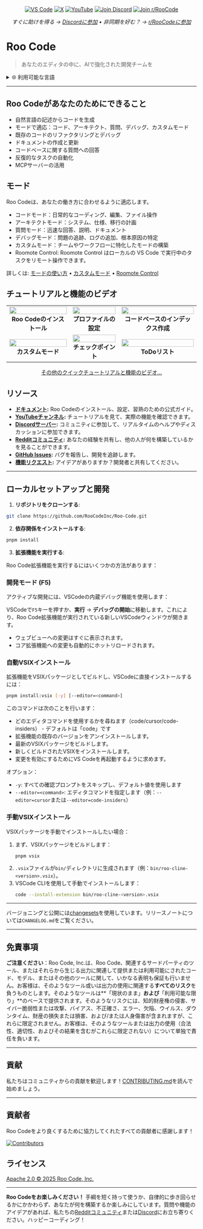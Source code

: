 <p align="center">
  <a href="https://marketplace.visualstudio.com/items?itemName=RooVeterinaryInc.roo-cline"><img src="https://img.shields.io/visual-studio-marketplace/v/RooVeterinaryInc.roo-cline.svg?label=VS%20Code&color=%23007ACC&style=flat&logo=visualstudiocode&logoColor=white" alt="VS Code"></a>
  <a href="https://x.com/roo_code"><img src="https://img.shields.io/badge/roo_code-000000?style=flat&logo=x&logoColor=white" alt="X"></a>
  <a href="https://youtube.com/@roocodeyt?feature=shared"><img src="https://img.shields.io/badge/YouTube-FF0000?style=flat&logo=youtube&logoColor=white" alt="YouTube"></a>
  <a href="https://discord.gg/roocode"><img src="https://img.shields.io/badge/Join%20Discord-5865F2?style=flat&logo=discord&logoColor=white" alt="Join Discord"></a>
  <a href="https://www.reddit.com/r/RooCode/"><img src="https://img.shields.io/badge/Join%20r%2FRooCode-FF4500?style=flat&logo=reddit&logoColor=white" alt="Join r/RooCode"></a>
</p>
<p align="center">
  <em>すぐに助けを得る → <a href="https://discord.gg/roocode">Discordに参加</a> • 非同期を好む？ → <a href="https://www.reddit.com/r/RooCode/">r/RooCodeに参加</a></em>
</p>

# Roo Code

> あなたのエディタの中に、AIで強化された開発チームを

<details>
  <summary>🌐 利用可能な言語</summary>

- [English](../../README.md)
- [Català](../ca/README.md)
- [Deutsch](../de/README.md)
- [Español](../es/README.md)
- [Français](../fr/README.md)
- [हिंदी](../hi/README.md)
- [Bahasa Indonesia](../id/README.md)
- [Italiano](../it/README.md)
- [日本語](../ja/README.md)
- [한국어](../ko/README.md)
- [Nederlands](../nl/README.md)
- [Polski](../pl/README.md)
- [Português (BR)](../pt-BR/README.md)
- [Русский](../ru/README.md)
- [Türkçe](../tr/README.md)
- [Tiếng Việt](../vi/README.md)
- [简体中文](../zh-CN/README.md)
- [繁體中文](../zh-TW/README.md)
- ...
      </details>

---

## Roo Codeがあなたのためにできること

- 自然言語の記述からコードを生成
- モードで適応：コード、アーキテクト、質問、デバッグ、カスタムモード
- 既存のコードのリファクタリングとデバッグ
- ドキュメントの作成と更新
- コードベースに関する質問への回答
- 反復的なタスクの自動化
- MCPサーバーの活用

## モード

Roo Codeは、あなたの働き方に合わせるように適応します。

- コードモード：日常的なコーディング、編集、ファイル操作
- アーキテクトモード：システム、仕様、移行の計画
- 質問モード：迅速な回答、説明、ドキュメント
- デバッグモード：問題の追跡、ログの追加、根本原因の特定
- カスタムモード：チームやワークフローに特化したモードの構築
- Roomote Control: Roomote Control はローカルの VS Code で実行中のタスクをリモート操作できます。

詳しくは: [モードの使い方](https://docs.roocode.com/basic-usage/using-modes) • [カスタムモード](https://docs.roocode.com/advanced-usage/custom-modes) • [Roomote Control](https://docs.roocode.com/roo-code-cloud/roomote-control)

## チュートリアルと機能のビデオ

<div align="center">

|                                                                                                                                                                              |                                                                                                                                                                          |                                                                                                                                                                                      |
| :--------------------------------------------------------------------------------------------------------------------------------------------------------------------------: | :----------------------------------------------------------------------------------------------------------------------------------------------------------------------: | :----------------------------------------------------------------------------------------------------------------------------------------------------------------------------------: |
| <a href="https://www.youtube.com/watch?v=Mcq3r1EPZ-4"><img src="https://img.youtube.com/vi/Mcq3r1EPZ-4/maxresdefault.jpg" width="100%"></a><br><b>Roo Codeのインストール</b> | <a href="https://www.youtube.com/watch?v=eEJErgZBqLE"><img src="https://img.youtube.com/vi/eEJErgZBqLE/maxresdefault.jpg" width="100%"></a><br><b>プロファイルの設定</b> | <a href="https://www.youtube.com/watch?v=r1bpod1VWhg"><img src="https://img.youtube.com/vi/r1bpod1VWhg/maxresdefault.jpg" width="100%"></a><br><b>コードベースのインデックス作成</b> |
|     <a href="https://www.youtube.com/watch?v=qgqceCuhlRA"><img src="https://img.youtube.com/vi/qgqceCuhlRA/maxresdefault.jpg" width="100%"></a><br><b>カスタムモード</b>     |  <a href="https://www.youtube.com/watch?v=Ho30nyY332E"><img src="https://img.youtube.com/vi/Ho30nyY332E/maxresdefault.jpg" width="100%"></a><br><b>チェックポイント</b>  |           <a href="https://www.youtube.com/watch?v=6h5vB9PpoPk"><img src="https://img.youtube.com/vi/6h5vB9PpoPk/maxresdefault.jpg" width="100%"></a><br><b>ToDoリスト</b>           |

</div>
<p align="center">
<a href="https://docs.roocode.com/tutorial-videos">その他のクイックチュートリアルと機能のビデオ...</a>
</p>

## リソース

- **[ドキュメント](https://docs.roocode.com):** Roo Codeのインストール、設定、習熟のための公式ガイド。
- **[YouTubeチャンネル](https://youtube.com/@roocodeyt?feature=shared):** チュートリアルを見て、実際の機能を確認できます。
- **[Discordサーバー](https://discord.gg/roocode):** コミュニティに参加して、リアルタイムのヘルプやディスカッションに参加できます。
- **[Redditコミュニティ](https://www.reddit.com/r/RooCode):** あなたの経験を共有し、他の人が何を構築しているかを見ることができます。
- **[GitHub Issues](https://github.com/RooCodeInc/Roo-Code/issues):** バグを報告し、開発を追跡します。
- **[機能リクエスト](https://github.com/RooCodeInc/Roo-Code/discussions/categories/feature-requests?discussions_q=is%3Aopen+category%3A%22Feature+Requests%22+sort%3Atop):** アイデアがありますか？開発者と共有してください。

---

## ローカルセットアップと開発

1. **リポジトリをクローンする**:

```sh
git clone https://github.com/RooCodeInc/Roo-Code.git
```

2. **依存関係をインストールする**:

```sh
pnpm install
```

3. **拡張機能を実行する**:

Roo Code拡張機能を実行するにはいくつかの方法があります：

### 開発モード (F5)

アクティブな開発には、VSCodeの内蔵デバッグ機能を使用します：

VSCodeで`F5`キーを押すか、**実行** → **デバッグの開始**に移動します。これにより、Roo Code拡張機能が実行されている新しいVSCodeウィンドウが開きます。

- ウェブビューへの変更はすぐに表示されます。
- コア拡張機能への変更も自動的にホットリロードされます。

### 自動VSIXインストール

拡張機能をVSIXパッケージとしてビルドし、VSCodeに直接インストールするには：

```sh
pnpm install:vsix [-y] [--editor=<command>]
```

このコマンドは次のことを行います：

- どのエディタコマンドを使用するかを尋ねます（code/cursor/code-insiders） - デフォルトは「code」です
- 拡張機能の既存のバージョンをアンインストールします。
- 最新のVSIXパッケージをビルドします。
- 新しくビルドされたVSIXをインストールします。
- 変更を有効にするためにVS Codeを再起動するように求めます。

オプション：

- `-y`: すべての確認プロンプトをスキップし、デフォルト値を使用します
- `--editor=<command>`: エディタコマンドを指定します（例：`--editor=cursor`または`--editor=code-insiders`）

### 手動VSIXインストール

VSIXパッケージを手動でインストールしたい場合：

1.  まず、VSIXパッケージをビルドします：
    ```sh
    pnpm vsix
    ```
2.  `.vsix`ファイルが`bin/`ディレクトリに生成されます（例：`bin/roo-cline-<version>.vsix`）。
3.  VSCode CLIを使用して手動でインストールします：
    ```sh
    code --install-extension bin/roo-cline-<version>.vsix
    ```

---

バージョニングと公開には[changesets](https://github.com/changesets/changesets)を使用しています。リリースノートについては`CHANGELOG.md`をご覧ください。

---

## 免責事項

**ご注意ください**：Roo Code, Inc.は、Roo Code、関連するサードパーティのツール、またはそれらから生じる出力に関連して提供または利用可能にされたコード、モデル、またはその他のツールに関して、いかなる表明も保証も行いません。お客様は、そのようなツール或いは出力の使用に関連する**すべてのリスク**を負うものとします。そのようなツールは**「現状のまま」**および**「利用可能な限り」**のベースで提供されます。そのようなリスクには、知的財産権の侵害、サイバー脆弱性または攻撃、バイアス、不正確さ、エラー、欠陥、ウイルス、ダウンタイム、財産の損失または損害、および/または人身傷害が含まれますが、これらに限定されません。お客様は、そのようなツールまたは出力の使用（合法性、適切性、およびその結果を含むがこれらに限定されない）について単独で責任を負います。

---

## 貢献

私たちはコミュニティからの貢献を歓迎します！[CONTRIBUTING.md](CONTRIBUTING.md)を読んで始めましょう。

---

## 貢献者

Roo Codeをより良くするために協力してくれたすべての貢献者に感謝します！

<!-- START CONTRIBUTORS SECTION - AUTO-GENERATED, DO NOT EDIT MANUALLY -->

[![Contributors](https://contrib.rocks/image?repo=RooCodeInc/roo-code&max=120&columns=12&cacheBust=0000000000)](https://github.com/RooCodeInc/roo-code/graphs/contributors)

<!-- END CONTRIBUTORS SECTION -->

## ライセンス

[Apache 2.0 © 2025 Roo Code, Inc.](../../LICENSE)

---

**Roo Codeをお楽しみください！** 手綱を短く持って使うか、自律的に歩き回らせるかにかかわらず、あなたが何を構築するか楽しみにしています。質問や機能のアイデアがあれば、私たちの[Redditコミュニティ](https://www.reddit.com/r/RooCode/)または[Discord](https://discord.gg/roocode)にお立ち寄りください。ハッピーコーディング！
